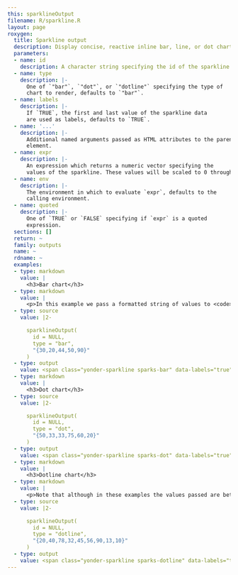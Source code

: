 ```yaml
---
this: sparklineOutput
filename: R/sparkline.R
layout: page
roxygen:
  title: Sparkline output
  description: Display concise, reactive inline bar, line, or dot charts.
  parameters:
  - name: id
    description: A character string specifying the id of the sparkline output.
  - name: type
    description: |-
      One of `"bar"`, `"dot"`, or `"dotline"` specifying the type of
      chart to render, defaults to `"bar"`.
  - name: labels
    description: |-
      If `TRUE`, the first and last value of the sparkline data
      are used as labels, defaults to `TRUE`.
  - name: '...'
    description: |-
      Additional named arguments passed as HTML attributes to the parent
      element.
  - name: expr
    description: |-
      An expression which returns a numeric vector specifying the
      values of the sparkline. These values will be scaled to 0 through 100.
  - name: env
    description: |-
      The environment in which to evaluate `expr`, defaults to the
      calling environment.
  - name: quoted
    description: |-
      One of `TRUE` or `FALSE` specifying if `expr` is a quoted
      expression.
  sections: []
  return: ~
  family: outputs
  name: ~
  rdname: ~
  examples:
  - type: markdown
    value: |
      <h3>Bar chart</h3>
  - type: markdown
    value: |
      <p>In this example we pass a formatted string of values to <code>sparklineOutput</code>. However, in practice, you will use <code>renderSparkline</code> to update a sparkline output.</p>
  - type: source
    value: |2-

      sparklineOutput(
        id = NULL,
        type = "bar",
        "{30,20,44,50,90}"
      )
  - type: output
    value: <span class="yonder-sparkline sparks-bar" data-labels="true">{30,20,44,50,90}</span>
  - type: markdown
    value: |
      <h3>Dot chart</h3>
  - type: source
    value: |2-

      sparklineOutput(
        id = NULL,
        type = "dot",
        "{50,33,33,75,60,20}"
      )
  - type: output
    value: <span class="yonder-sparkline sparks-dot" data-labels="true">{50,33,33,75,60,20}</span>
  - type: markdown
    value: |
      <h3>Dotline chart</h3>
  - type: markdown
    value: |
      <p>Note that although in these examples the values passed are between 0 and 100, a requirement of the sparkline library used by yonder, when using <code>renderSparkline</code> values are scaled for you.</p>
  - type: source
    value: |2-

      sparklineOutput(
        id = NULL,
        type = "dotline",
        "{20,40,78,32,45,56,90,13,10}"
      )
  - type: output
    value: <span class="yonder-sparkline sparks-dotline" data-labels="true">{20,40,78,32,45,56,90,13,10}</span>
---
```

